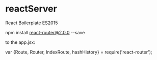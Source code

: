 # reactServer
React Boilerplate ES2015

npm install react-router@2.0.0 --save

to the app.jsx:

var {Route, Router, IndexRoute, hashHistory} = require('react-router');
